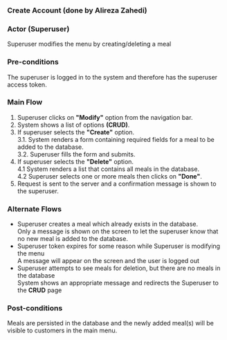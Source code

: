 ### Create Account (done by Alireza Zahedi)

### Actor (Superuser)
Superuser modifies the menu by creating/deleting a meal

### Pre-conditions
The superuser is logged in to the system and therefore has the superuser access token.

### Main Flow
1. Superuser clicks on **"Modify"** option from the navigation bar.
2. System shows a list of options **(CRUD)**.
3. If superuser selects the **"Create"** option.
  <br/>3.1. System renders a form containing required fields for a meal to be added to the database.
  <br/>3.2. Superuser fills the form and submits.
4. If superuser selects the **"Delete"** option.
  <br/>4.1 System renders a list that contains all meals in the database.
  <br/>4.2 Superuser selects one or more meals then clicks on **"Done"**.
5. Request is sent to the server and a confirmation message is shown to the superuser.
  

### Alternate Flows
* Superuser creates a meal which already exists in the database.
<br/>Only a message is shown on the screen to let the superuser know that no new meal is added to the database.
* Superuser token expires for some reason while Superuser is modifying the menu
<br/>A message will appear on the screen and the user is logged out
* Superuser attempts to see meals for deletion, but there are no meals in the database
<br/>System shows an appropriate message and redirects the Superuser to the **CRUD** page
   
### Post-conditions
Meals are persisted in the database and the newly added meal(s) will be visible to customers in the main menu.
